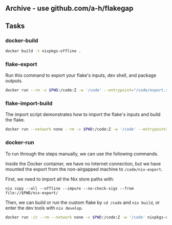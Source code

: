 ## Archive - use github.com/a-h/flakegap

## Tasks

### docker-build

```bash
docker build -t nixpkgs-offline .
```

### flake-export

Run this command to export your flake's inputs, dev shell, and package outputs.

```bash
docker run --rm -v $PWD:/code:Z -w '/code' --entrypoint="/code/export.sh" nixpkgs-offline
```

### flake-import-build

The import script demonstrates how to import the flake's inputs and build the flake.

```bash
docker run --network none --rm -v $PWD:/code:Z -w '/code' --entrypoint="/code/import.sh" nixpkgs-offline
```

### docker-run

To run through the steps manually, we can use the following commands.

Inside the Docker container, we have no Internet connection, but we have mounted the export from the non-airgapped machine to `/code/nix-export`.

First, we need to import all the Nix store paths with:

`nix copy --all --offline --impure --no-check-sigs --from file://$PWD/nix-export/`

Then, we can build or run the custom flake by `cd /code` and `nix build`, or enter the dev tools with `nix develop`.

```bash
docker run -it --rm --network none -v $PWD:/code:Z -w '/code' nixpkgs-offline
```

